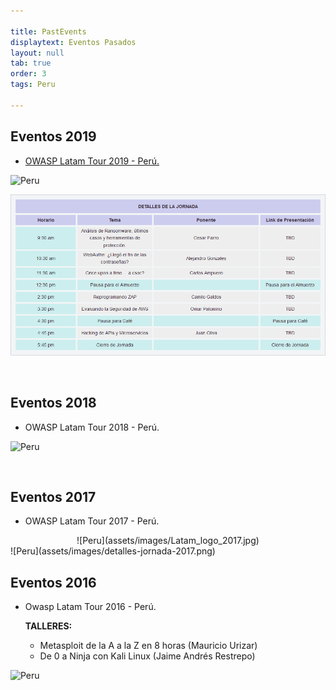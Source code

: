 ```yaml
---

title: PastEvents
displaytext: Eventos Pasados
layout: null
tab: true
order: 3
tags: Peru

---
```



## Eventos 2019

* [OWASP Latam Tour 2019 - Perú.](https://twitter.com/OWASP_Peru/status/1127392848196788224)

![Peru](https://pbs.twimg.com/profile_banners/322443324/1555721486/1500x500)

![Peru](assets/images/detalles-jornada-2019.png)

<br>

## Eventos 2018

* OWASP Latam Tour 2018 - Perú.

![Peru](https://pbs.twimg.com/media/DaCL4SXX4AAXmmz?format=jpg&name=900x900)

<br>

## Eventos 2017

* OWASP Latam Tour 2017 - Perú.

<center>
![Peru](assets/images/Latam_logo_2017.jpg)
</center>
![Peru](assets/images/detalles-jornada-2017.png)


## Eventos 2016

* Owasp Latam Tour 2016 - Perú.

  **TALLERES:**
    * Metasploit de la A a la Z en 8 horas (Mauricio Urizar)
    * De 0 a Ninja con Kali Linux (Jaime Andrés Restrepo)

![Peru](https://pbs.twimg.com/media/CfYdRllWsAAELe4?format=jpg&name=medium)
